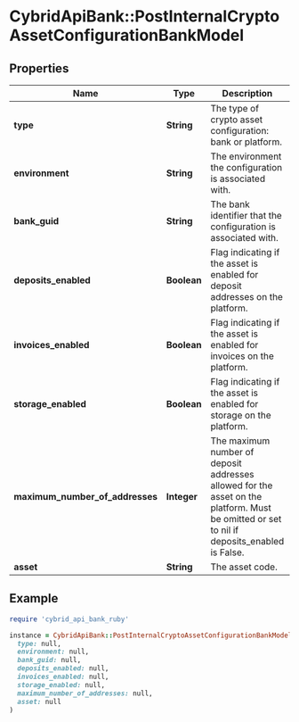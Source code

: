 # CybridApiBank::PostInternalCryptoAssetConfigurationBankModel

## Properties

| Name | Type | Description | Notes |
| ---- | ---- | ----------- | ----- |
| **type** | **String** | The type of crypto asset configuration: bank or platform. |  |
| **environment** | **String** | The environment the configuration is associated with. | [optional] |
| **bank_guid** | **String** | The bank identifier that the configuration is associated with. | [optional] |
| **deposits_enabled** | **Boolean** | Flag indicating if the asset is enabled for deposit addresses on the platform. |  |
| **invoices_enabled** | **Boolean** | Flag indicating if the asset is enabled for invoices on the platform. | [optional] |
| **storage_enabled** | **Boolean** | Flag indicating if the asset is enabled for storage on the platform. | [optional] |
| **maximum_number_of_addresses** | **Integer** | The maximum number of deposit addresses allowed for the asset on the platform. Must be omitted or set to nil if deposits_enabled is False. | [optional] |
| **asset** | **String** | The asset code. |  |

## Example

```ruby
require 'cybrid_api_bank_ruby'

instance = CybridApiBank::PostInternalCryptoAssetConfigurationBankModel.new(
  type: null,
  environment: null,
  bank_guid: null,
  deposits_enabled: null,
  invoices_enabled: null,
  storage_enabled: null,
  maximum_number_of_addresses: null,
  asset: null
)
```

